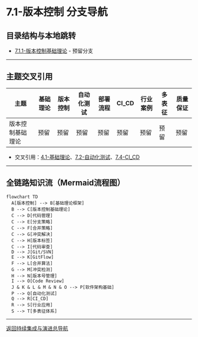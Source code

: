 # 7.1-版本控制 分支导航

## 目录结构与本地跳转

- [7.1.1-版本控制基础理论](7.1.1-版本控制基础理论.md) - 预留分支

---

## 主题交叉引用

| 主题      | 基础理论 | 版本控制 | 自动化测试 | 部署流程 | CI_CD | 行业案例 | 多表征 | 质量保证 |
|-----------|----------|----------|------------|----------|-------|----------|--------|----------|
| 版本控制基础理论| 预留 | 预留     | 预留       | 预留     | 预留  | 预留     | 预留   | 预留     |

- 交叉引用：[4.1-基础理论](../../../4-软件架构与工程/4.1-基础理论/README.md)、[7.2-自动化测试](../7.2-自动化测试/README.md)、[7.4-CI_CD](../7.4-CI_CD/README.md)

---

## 全链路知识流（Mermaid流程图）

```mermaid
flowchart TD
  A[版本控制] --> B[基础理论框架]
  B --> C[版本控制基础理论]
  C --> D[代码管理]
  C --> E[分支策略]
  C --> F[合并策略]
  C --> G[冲突解决]
  C --> H[版本标签]
  C --> I[代码审查]
  D --> J[Git/SVN]
  E --> K[GitFlow]
  F --> L[合并算法]
  G --> M[冲突检测]
  H --> N[版本号管理]
  I --> O[Code Review]
  J & K & L & M & N & O --> P[软件架构基础]
  P --> Q[自动化测试]
  Q --> R[CI_CD]
  R --> S[行业应用]
  S --> T[多表征体系]
```

---

[返回持续集成与演进总导航](../README.md)
